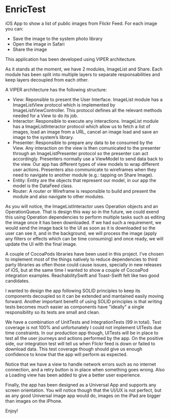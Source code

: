 # EnricTest
iOS App to show a list of public images from Flickr Feed. For each image you can:

* Save the image to the system photo library
* Open the image in Safari
* Share the image

This application has been developed using VIPER architecture.

As it stands at the moment, we have 2 modules, ImageList and Share. Each module has been split into multiple layers to separate responsabilities and keep layers decoupled from each other.

A VIPER architecture has the following structure:

- View: Reponsible to present the User Interface. ImageList module has a ImageListView protocol which is implemented by ImageListViewController. This protocol defines all the relevant methods needed for a View to do its job.
- Interactor: Responsible to execute any interactions. ImageList module has a ImageListInteractor protocol which allow us to fetch a list of images, load an image from a URL, cancel an image load and save an image to the system’s library.
- Presenter: Responsible to prepare any data to be consumed by the View. Any interaction on the view is then comunicated to the presenter through an ImageListPresenter protocol so the presenter can act accordingly. Presenters normally use a ViewModel to send data back to the view. Our app has different types of view models to wrap different user actions. Presenters also communicate to wireframes when they need to navigate to another module (e.g.: tapping on Share Image).
- Entity: Entity are the objects that represent our model, in our app the model is the DataFeed class.
- Router: A router or Wireframe is responsible to build and present the module and also navigate to other modules.

As you will notice, the ImageListInteractor uses Operation objects and an OperationQueue. That is design this way so in the future, we could exend this using Operation dependencies to perform multiple tasks such as editing the image once it has been downloaded. If we had such a requirement, we would send the image back to the UI as soon as it is downloaded so the user can see it, and in the background, we will process the image (apply any filters or effects which can be time consuming) and once ready, we will update the UI with the final image.

A couple of CocoaPods libraries have been used in this project. I've chosen to implement most of the things natively to reduce dependencies to third party libraries as often those could cause issues, specially in new releases of iOS, but at the same time I wanted to show a couple of CocoaPod integration examples. ReachabilitySwift and Toast-Swift felt like two good candidates.

I wanted to design the app following SOLID principles to keep its components decoupled so it can be extended and mantained easily moving forward. Another important benefit of using SOLID principles is that writing tests becomes much easier as components have "ideally" a single responsibility so its tests are small and clean.

We have a combination of UnitTests and IntegrationTests (99 in total). Test coverage is not 100% and unfortunately I could not implement UITests due time constraints. In our production app though, UITests will be in place to test all the user journeys and actions performed by the app. On the positive side, our integration test will tell us when Flickr feed is down or failed to download data. This test coverage though should give us enough confidence to know that the app will perform as expected.

Notice that we have a view to handle network errors such as no internet connection, and a retry button is in place when something goes wrong. Also a Loading view has been added to give a better user experience.

Finally, the app has been designed as a Universal App and supports any screen orientation. You will notice though that the UI/UX is not perfect, but as any good Universal image app would do, images on the iPad are bigger than images on the iPhone.

Enjoy!


